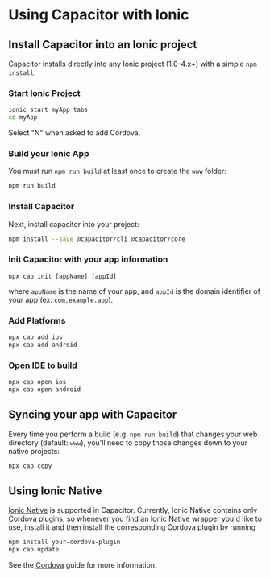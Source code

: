 # Using Capacitor with Ionic

## Install Capacitor into an Ionic project

Capacitor installs directly into any Ionic project (1.0-4.x+) with a simple `npm install`:

### Start Ionic Project

```bash
ionic start myApp tabs
cd myApp
```

Select "N" when asked to add Cordova.

### Build your Ionic App

You must run `npm run build` at least once to create the `www` folder:

```bash
npm run build
```

### Install Capacitor

Next, install capacitor into your project:

```bash
npm install --save @capacitor/cli @capacitor/core
```

### Init Capacitor with your app information

```
npx cap init [appName] [appId]
```

where `appName` is the name of your app, and `appId` is the domain identifier of your app (ex: `com.example.app`).

### Add Platforms

```bash
npx cap add ios
npx cap add android
```

### Open IDE to build

```bash
npx cap open ios
npx cap open android
```

## Syncing your app with Capacitor

Every time you perform a build (e.g. `npm run build`) that changes your web directory (default: `www`), you'll need to copy those changes down to your native projects:

```bash
npx cap copy
```

## Using Ionic Native

[Ionic Native](https://ionicframework.com/docs/native/) is supported in Capacitor. Currently, Ionic Native contains only Cordova plugins, so whenever you find an Ionic Native wrapper you'd like to use, install it and then install the corresponding Cordova plugin by running

```bash
npm install your-cordova-plugin
npx cap update
```

See the [Cordova](/docs/basics/cordova) guide for more information.
